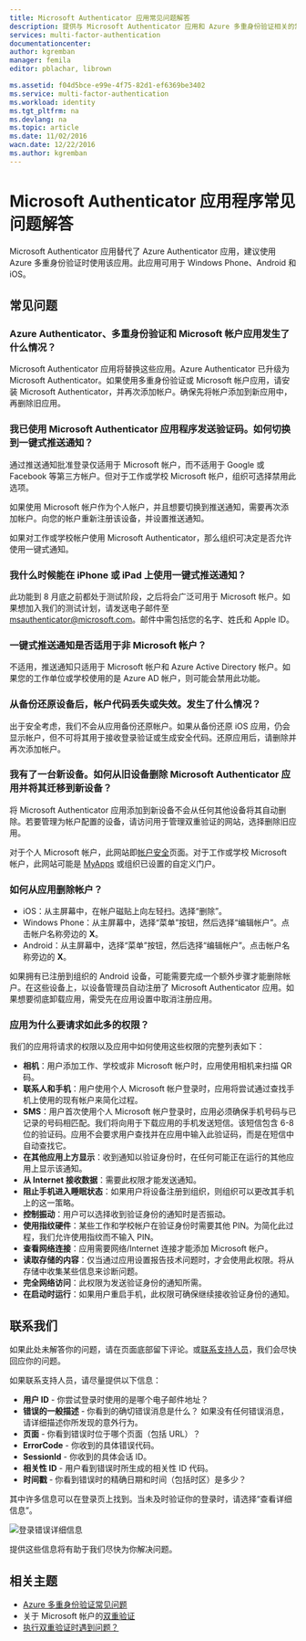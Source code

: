 ```yaml
---
title: Microsoft Authenticator 应用常见问题解答
description: 提供与 Microsoft Authenticator 应用和 Azure 多重身份验证相关的常见问题与解答列表。
services: multi-factor-authentication
documentationcenter: 
author: kgremban
manager: femila
editor: pblachar, librown

ms.assetid: f04d5bce-e99e-4f75-82d1-ef6369be3402
ms.service: multi-factor-authentication
ms.workload: identity
ms.tgt_pltfrm: na
ms.devlang: na
ms.topic: article
ms.date: 11/02/2016
wacn.date: 12/22/2016
ms.author: kgremban
---
```


# Microsoft Authenticator 应用程序常见问题解答
Microsoft Authenticator 应用替代了 Azure Authenticator 应用，建议使用 Azure 多重身份验证时使用该应用。此应用可用于 Windows Phone、Android 和 iOS。

## 常见问题
### Azure Authenticator、多重身份验证和 Microsoft 帐户应用发生了什么情况？
Microsoft Authenticator 应用将替换这些应用。Azure Authenticator 已升级为 Microsoft Authenticator。如果使用多重身份验证或 Microsoft 帐户应用，请安装 Microsoft Authenticator，并再次添加帐户。确保先将帐户添加到新应用中，再删除旧应用。

### 我已使用 Microsoft Authenticator 应用程序发送验证码。如何切换到一键式推送通知？
通过推送通知批准登录仅适用于 Microsoft 帐户，而不适用于 Google 或 Facebook 等第三方帐户。但对于工作或学校 Microsoft 帐户，组织可选择禁用此选项。

如果使用 Microsoft 帐户作为个人帐户，并且想要切换到推送通知，需要再次添加帐户。向您的帐户重新注册该设备，并设置推送通知。

如果对工作或学校帐户使用 Microsoft Authenticator，那么组织可决定是否允许使用一键式通知。

### 我什么时候能在 iPhone 或 iPad 上使用一键式推送通知？
此功能到 8 月底之前都处于测试阶段，之后将会广泛可用于 Microsoft 帐户。如果想加入我们的测试计划，请发送电子邮件至 msauthenticator@microsoft.com。邮件中需包括您的名字、姓氏和 Apple ID。

### 一键式推送通知是否适用于非 Microsoft 帐户？
不适用，推送通知只适用于 Microsoft 帐户和 Azure Active Directory 帐户。如果您的工作单位或学校使用的是 Azure AD 帐户，则可能会禁用此功能。

### 从备份还原设备后，帐户代码丢失或失效。发生了什么情况？
出于安全考虑，我们不会从应用备份还原帐户。如果从备份还原 iOS 应用，仍会显示帐户，但不可将其用于接收登录验证或生成安全代码。还原应用后，请删除并再次添加帐户。

### 我有了一台新设备。如何从旧设备删除 Microsoft Authenticator 应用并将其迁移到新设备？
将 Microsoft Authenticator 应用添加到新设备不会从任何其他设备将其自动删除。若要管理为帐户配置的设备，请访问用于管理双重验证的网站，选择删除旧应用。

对于个人 Microsoft 帐户，此网站即[帐户安全](https://account.microsoft.com/security)页面。对于工作或学校 Microsoft 帐户，此网站可能是 [MyApps](https://myapps.microsoft.com) 或组织已设置的自定义门户。

### 如何从应用删除帐户？
- iOS：从主屏幕中，在帐户磁贴上向左轻扫。选择“删除”。
- Windows Phone：从主屏幕中，选择“菜单”按钮，然后选择“编辑帐户”。点击帐户名称旁边的 **X**。
- Android：从主屏幕中，选择“菜单”按钮，然后选择“编辑帐户”。点击帐户名称旁边的 **X**。

如果拥有已注册到组织的 Android 设备，可能需要完成一个额外步骤才能删除帐户。在这些设备上，以设备管理员自动注册了 Microsoft Authenticator 应用。如果想要彻底卸载应用，需受先在应用设置中取消注册应用。

### 应用为什么要请求如此多的权限？
我们的应用将请求的权限以及应用中如何使用这些权限的完整列表如下：

- **相机**：用户添加工作、学校或非 Microsoft 帐户时，应用使用相机来扫描 QR 码。
- **联系人和手机**：用户使用个人 Microsoft 帐户登录时，应用将尝试通过查找手机上使用的现有帐户来简化过程。
- **SMS**：用户首次使用个人 Microsoft 帐户登录时，应用必须确保手机号码与已记录的号码相匹配。我们将向用于下载应用的手机发送短信。该短信包含 6-8 位的验证码。应用不会要求用户查找并在应用中输入此验证码，而是在短信中自动查找它。
- **在其他应用上方显示**：收到通知以验证身份时，在任何可能正在运行的其他应用上显示该通知。
- **从 Internet 接收数据**：需要此权限才能发送通知。
- **阻止手机进入睡眠状态**：如果用户将设备注册到组织，则组织可以更改其手机上的这一策略。
- **控制振动**：用户可以选择收到验证身份的通知时是否振动。
- **使用指纹硬件**：某些工作和学校帐户在验证身份时需要其他 PIN。为简化此过程，我们允许使用指纹而不输入 PIN。
- **查看网络连接**：应用需要网络/Internet 连接才能添加 Microsoft 帐户。
- **读取存储的内容**：仅当通过应用设置报告技术问题时，才会使用此权限。将从存储中收集某些信息来诊断问题。
- **完全网络访问**：此权限为发送验证身份的通知所需。
- **在启动时运行**：如果用户重启手机，此权限可确保继续接收验证身份的通知。

## 联系我们
如果此处未解答你的问题，请在页面底部留下评论。或[联系支持人员](https://support.microsoft.com/zh-cn/contactus)，我们会尽快回应你的问题。

如果联系支持人员，请尽量提供以下信息：

- **用户 ID** - 你尝试登录时使用的是哪个电子邮件地址？
- **错误的一般描述** - 你看到的确切错误消息是什么？ 如果没有任何错误消息，请详细描述你所发现的意外行为。
- **页面** - 你看到错误时位于哪个页面（包括 URL）？
- **ErrorCode** - 你收到的具体错误代码。
- **SessionId** - 你收到的具体会话 ID。
- **相关性 ID** - 用户看到错误时所生成的相关性 ID 代码。
- **时间戳** - 你看到错误时的精确日期和时间（包括时区）是多少？

其中许多信息可以在登录页上找到。当未及时验证你的登录时，请选择“查看详细信息”。

![登录错误详细信息](./media/multi-factor-authentication-end-user-troubleshoot/view_details.png)  

提供这些信息将有助于我们尽快为你解决问题。

## 相关主题
- [Azure 多重身份验证常见问题](./multi-factor-authentication-faq.md)
- 关于 Microsoft 帐户的[双重验证](https://support.microsoft.com/zh-cn/help/12408/microsoft-account-about-two-step-verification)
- [执行双重验证时遇到问题？](./multi-factor-authentication-end-user-troubleshoot.md)

<!---HONumber=Mooncake_1212_2016-->

